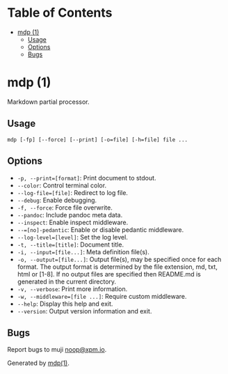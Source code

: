 Table of Contents
=================

* [mdp (1)](#mdp-1)
  * [Usage](#usage)
  * [Options](#options)
  * [Bugs](#bugs)

mdp (1)
=======

Markdown partial processor.

## Usage

```
mdp [-fp] [--force] [--print] [-o=file] [-h=file] file ...
```

## Options

* `-p, --print=[format]`: Print document to stdout.
* `--color`: Control terminal color.
* `--log-file=[file]`: Redirect to log file.
* `--debug`: Enable debugging.
* `-f, --force`: Force file overwrite.
* `--pandoc`: Include pandoc meta data.
* `--inspect`: Enable inspect middleware.
* `--=[no]-pedantic`: Enable or disable pedantic middleware.
* `--log-level=[level]`: Set the log level.
* `-t, --title=[title]`: Document title.
* `-i, --input=[file...]`: Meta definition file(s).
* `-o, --output=[file...]`: Output file(s), may be specified once for each format. The output format is determined by the file extension, md, txt, html or [1-8]. If no output files are specified then README.md is generated in the current directory.
* `-v, --verbose`: Print more information.
* `-w, --middleware=[file ...]`: Require custom middleware.
* `--help`: Display this help and exit.
* `--version`: Output version information and exit.

## Bugs

Report bugs to muji [&#110;&#111;&#x6f;&#x70;&#64;&#120;&#x70;&#109;&#x2e;&#x69;&#111;](&#109;&#x61;&#105;&#x6c;&#116;&#111;&#58;&#110;&#111;&#x6f;&#x70;&#64;&#120;&#x70;&#109;&#x2e;&#x69;&#111;).

Generated by [mdp(1)](https://github.com/freeformsystems/mdp).

